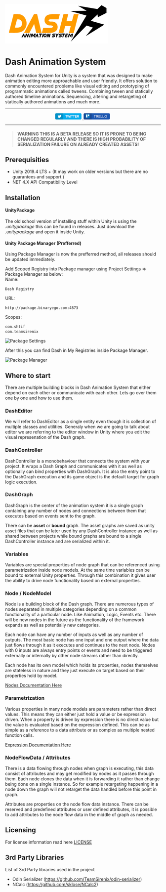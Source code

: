 ![Dash Logo](Documentation/images/dash.png)

# Dash Animation System
Dash Animation System for Unity is a system that was designed to make animation editing more approachable and user friendly. It offers solution to commonly encountered problems like visual editing and prototyping of programmatic animations called tweens. Combining tween and statically authored timeline animations. Sequencing, altering and retargeting of statically authored animations and much more.

<hr>
<p align="center">	
	<a href="https://twitter.com/sHTiF">
		<img src="Documentation/images/Twitter_Button.png" alt="sHTiF Twitter">
	</a>
	<a href="https://trello.com/b/TkNujmEq/dash">
		<img src="Documentation/images/Trello_Button.png" alt="Dash Trello">
	</a>
</p>
<hr>

> #### WARNING THIS IS A BETA RELEASE SO IT IS PRONE TO BEING CHANGED REGULARLY AND THERE IS HIGH PROBABILITY OF SERIALIZATION FAILURE ON ALREADY CREATED ASSETS!

## Prerequisities

* Unity 2019.4 LTS + (It may work on older versions but there are no guarantees and support.)
* NET 4.X API Compatibility Level

## Installation

#### UnityPackage

The old school version of installing stuff within Unity is using the _.unitypackage_ this can be found in releases. Just download the _.unitypackage_ and open it inside Unity.

#### Unity Package Manager (Prefferred)

Using Package Manager is now the prefferred method, all releases should be updated immediately.

Add Scoped Registry into Package manager using Project Settings => Package Manager as below:  
Name:  
```
Dash Registry
```  
URL:  
```
http://package.binaryego.com:4873
```  
Scopes:  
```
com.shtif
com.teamsirenix
```

![Package Settings](https://i.imgur.com/Ln5ulBe.png)

After this you can find Dash in My Registries inside Package Manager.

![Package Manager](https://i.imgur.com/B0sJD6n.png)


## Where to start

There are multiple building blocks in Dash Animation System that either depend on each other or communicate with each other. Lets go over them one by one and how to use them.

### DashEditor

We will refer to DashEditor as a single entity even though it is collection of multiple classes and utilities. Generaly when we are going to talk about editor we are referring to the editor window in Unity where you edit the visual represenation of the Dash graph.

### DashController

DashController is a monobehaviour that connects the system with your project. It wraps a Dash Graph and communicates with it as well as optionally can bind properties with DashGraph. It is also the entry point to the DashGraph execution and its game object is the default target for graph logic execution.

### DashGraph

DashGraph is the center of the animation system it is a single graph containing any number of nodes and connections between them that executes based on events sent to the graph.

There can be **asset** or **bound** graph. The asset graphs are saved as unity asset files that can be later used by any DashController instance as well as shared between projects while bound graphs are bound to a single DashController instance and are serialized within it.

### Variables

Variables are special properties of node graph that can be referenced using parametrization inside node models. At the same time variables can be bound to external Unity properties. Through this combination it gives user the ability to drive node functionality based on external properties.

### Node / NodeModel

Node is a building block of the Dash graph. There are numerous types of nodes separated in multiple categories depending on a common functionality of a particular node. Like Animation, Logic, Events etc. There will be new nodes in the future as the functionality of the framework expands as well as potentially new categories.

Each node can have any number of inputs as well as any number of outputs. The most basic node has one input and one output where the data just flows through it as it executes and continues to the next node. Nodes with 0 inputs are always entry points or events and need to be triggered externally or internally by other node streams rather than directly.

Each node has its own model which holds its properties, nodes themselves are stateless in nature and they just execute on target based on their properties hold by model.

[Nodes Documentation Here](./Documentation/Nodes.md)

### Parametrization

Various properties in many node models are parameters rather than direct values. This means they can either just hold a value or be expression driven. When a property is driven by expression there is no direct value but the value is evaluated based on the expression defined. This can be as simple as a reference to a data attribute or as complex as multiple nested function calls.

[Expression Documentation Here](./Documentation/Expression.md)

### NodeFlowData / Attributes

There is a data flowing through nodes when graph is executing, this data consist of attributes and may get modified by nodes as it passes through them. Each node clones the data when it is forwarding it rather than change being done on a single instance. So for example retargeting happening in a node down the graph will not retarget the data handled before this point in graph.

Attributes are properties on the node flow data instance. There can be reserved and predefined attributes or user defined attributes, it is possible to add attributes to the node flow data in the middle of graph as needed.

## Licensing

For license information read here [LICENSE](LICENSE.md)

## 3rd Party Libraries

List of 3rd Party libraries used in the project

* Odin Serializer (https://github.com/TeamSirenix/odin-serializer)
* NCalc (https://github.com/sklose/NCalc2) 
